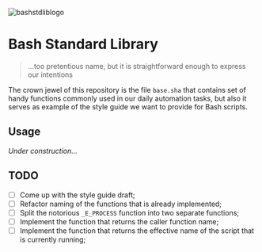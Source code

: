 ![bashstdliblogo](https://github.com/architectxor/bashstdlib/assets/49113443/fa9ff245-f133-4668-a594-8c43b61c8d9a)

# Bash Standard Library
> ...too pretentious name, but it is straightforward enough to express our intentions

The crown jewel of this repository is the file `base.sha` that contains set of handy functions commonly used in our daily automation tasks,
but also it serves as example of the style guide we want to provide for Bash scripts.


## Usage
*Under construction...*


## TODO
- [ ] Come up with the style guide draft;
- [ ] Refactor naming of the functions that is already implemented;
- [ ] Split the notorious `_E_PROCESS` function into two separate functions;
- [ ] Implement the function that returns the caller function name;
- [ ] Implement the function that returns the effective name of the script that is currently running;
